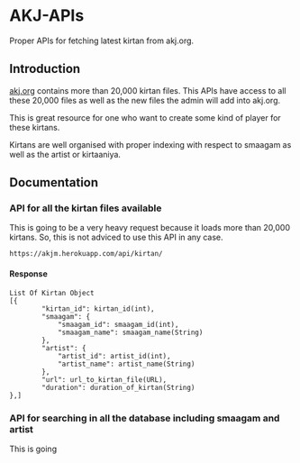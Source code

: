 # AKJ-APIs
Proper APIs for fetching latest kirtan from akj.org.

## Introduction
[akj.org](https://akj.org) contains more than 20,000 kirtan files. This APIs have access to all these 20,000 files as well as the new files the admin will add into akj.org.

This is great resource for one who want to create some kind of player for these kirtans. 

Kirtans are well organised with proper indexing with respect to smaagam as well as the artist or kirtaaniya.

## Documentation

### API for all the kirtan files available

This is going to be a very heavy request because it loads more than 20,000 kirtans. So, this is not adviced to use this API in any case.

```
https://akjm.herokuapp.com/api/kirtan/
```
#### Response

```
List Of Kirtan Object
[{
        "kirtan_id": kirtan_id(int),
        "smaagam": {
            "smaagam_id": smaagam_id(int),
            "smaagam_name": smaagam_name(String)
        },
        "artist": {
            "artist_id": artist_id(int),
            "artist_name": artist_name(String)
        },
        "url": url_to_kirtan_file(URL),
        "duration": duration_of_kirtan(String)
},]

```

### API for searching in all the database including smaagam and artist

This is going 


